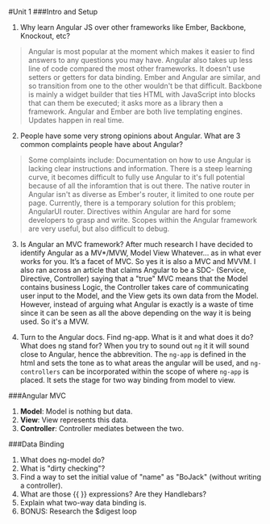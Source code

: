 #Unit 1
###Intro and Setup
1. Why learn Angular JS over other frameworks like Ember, Backbone, Knockout, etc?
> Angular is most popular at the moment which makes it easier to find answers to any questions you may have. Angular also takes up less line of code compared the most other frameworks. It doesn't use setters or getters for data binding. Ember and Angular are similar, and so transition from one to the other wouldn't be that difficult. Backbone is mainly a widget builder that ties HTML with JavaScript into blocks that can them be executed; it asks more as a library then a framework. Angular and Ember are both live templating engines. Updates happen in real time. 

2. People have some very strong opinions about Angular. What are 3 common complaints people have about Angular? 
> Some complaints include: Documentation on how to use Angular is lacking clear instructions and information. There is a steep learning curve, it becomes difficult to fully use Angular to it's full potential because of all the inforamtion that is out there. The native router in Angular isn't as diverse as Ember's router, it limited to one route per page. Currently, there is a temporary solution for this problem; AngularUI router. Directives within Angular are hard for some developers to grasp and write. Scopes within the Angular framework are very useful, but also difficult to debug. 

3. Is Angular an MVC framework? After much research I have decided to identify Angular as a MV*/MVW, Model View Whatever... as in what ever works for you. It’s a facet of MVC. So yes it is also a MVC and MVVM. I also ran across an article that claims Angular to be a SDC- (Service, Directive, Controller) saying that a "true" MVC means that the Model contains business Logic, the Controller takes care of communicating user input to the Model, and the View gets its own data from the Model. However, instead of arguing what Angular is exactly is a waste of time since it can be seen as all the above depending on the way it is being used. So it's a MVW. 

4. Turn to the Angular docs. Find ng-app. What is it and what does it do? What does ng stand for? When you try to sound out `ng` it it will sound close to Angular, hence the abbrevition. The `ng-app` is defined in the html and sets the tone as to what areas the angular will be used, and `ng-controllers` can be incorporated within the scope of where `ng-app` is placed.  It sets the stage for two way binding from model to view. 

###Angular MVC
1. **Model**: Model is nothing but data.
2. **View**: View represents this data.
3. **Controller**: Controller mediates between the two.

###Data Binding
1. What does ng-model do?
2. What is "dirty checking"?
3. Find a way to set the initial value of "name" as "BoJack" (without writing a controller).
4. What are those {{ }} expressions? Are they Handlebars?
5. Explain what two-way data binding is.
6. BONUS: Research the $digest loop




